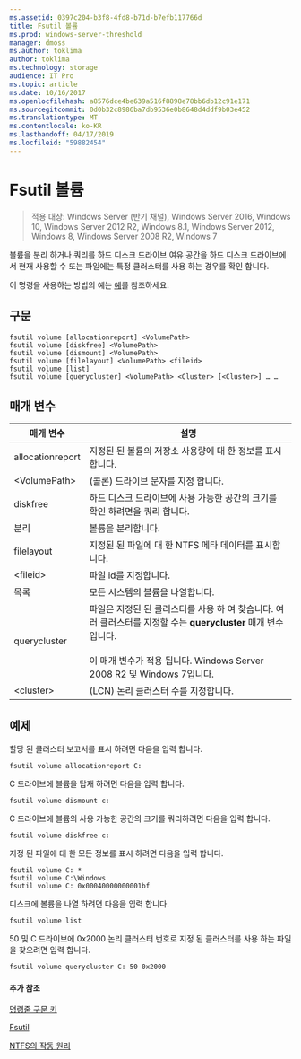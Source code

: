```yaml
---
ms.assetid: 0397c204-b3f8-4fd8-b71d-b7efb117766d
title: Fsutil 볼륨
ms.prod: windows-server-threshold
manager: dmoss
ms.author: toklima
author: toklima
ms.technology: storage
audience: IT Pro
ms.topic: article
ms.date: 10/16/2017
ms.openlocfilehash: a8576dce4be639a516f8898e78bb6db12c91e171
ms.sourcegitcommit: 0d0b32c8986ba7db9536e0b8648d4ddf9b03e452
ms.translationtype: MT
ms.contentlocale: ko-KR
ms.lasthandoff: 04/17/2019
ms.locfileid: "59882454"
---
```

# <a name="fsutil-volume"></a>Fsutil 볼륨
>적용 대상: Windows Server (반기 채널), Windows Server 2016, Windows 10, Windows Server 2012 R2, Windows 8.1, Windows Server 2012, Windows 8, Windows Server 2008 R2, Windows 7

볼륨을 분리 하거나 쿼리를 하드 디스크 드라이브 여유 공간을 하드 디스크 드라이브에서 현재 사용할 수 또는 파일에는 특정 클러스터를 사용 하는 경우를 확인 합니다.

이 명령을 사용하는 방법의 예는 [예](#BKMK_examples)를 참조하세요.

## <a name="syntax"></a>구문

```
fsutil volume [allocationreport] <VolumePath>
fsutil volume [diskfree] <VolumePath>
fsutil volume [dismount] <VolumePath>
fsutil volume [filelayout] <VolumePath> <fileid>
fsutil volume [list]
fsutil volume [querycluster] <VolumePath> <Cluster> [<Cluster>] … …
```

## <a name="parameters"></a>매개 변수

|매개 변수|설명|
|-------------|---------------|
|allocationreport|지정된 된 볼륨의 저장소 사용량에 대 한 정보를 표시 합니다.|
|\<VolumePath>|(콜론) 드라이브 문자를 지정 합니다.|
|diskfree|하드 디스크 드라이브에 사용 가능한 공간의 크기를 확인 하려면을 쿼리 합니다.|
|분리|볼륨을 분리합니다.|
|filelayout|지정된 된 파일에 대 한 NTFS 메타 데이터를 표시합니다.|
|\<fileid>|파일 id를 지정합니다.|
|목록|모든 시스템의 볼륨을 나열합니다.|
|querycluster|파일은 지정된 된 클러스터를 사용 하 여 찾습니다. 여러 클러스터를 지정할 수는 **querycluster** 매개 변수입니다.<br /><br />이 매개 변수가 적용 됩니다.  Windows Server 2008 R2 및 Windows 7입니다.|
|\<cluster>|(LCN) 논리 클러스터 수를 지정합니다.|

## <a name="BKMK_examples"></a>예제
할당 된 클러스터 보고서를 표시 하려면 다음을 입력 합니다.

```
fsutil volume allocationreport C:
```

C 드라이브에 볼륨을 탑재 하려면 다음을 입력 합니다.

```
fsutil volume dismount c:
```

C 드라이브에 볼륨의 사용 가능한 공간의 크기를 쿼리하려면 다음을 입력 합니다.

```
fsutil volume diskfree c:
```

지정 된 파일에 대 한 모든 정보를 표시 하려면 다음을 입력 합니다.

```
fsutil volume C: *
fsutil volume C:\Windows
fsutil volume C: 0x00040000000001bf
```

디스크에 볼륨을 나열 하려면 다음을 입력 합니다.

```
fsutil volume list
```

50 및 C 드라이브에 0x2000 논리 클러스터 번호로 지정 된 클러스터를 사용 하는 파일을 찾으려면 입력 합니다.

```
fsutil volume querycluster C: 50 0x2000
```

#### <a name="additional-references"></a>추가 참조
[명령줄 구문 키](Command-Line-Syntax-Key.md)

[Fsutil](Fsutil.md)

[NTFS의 작동 원리](https://go.microsoft.com/fwlink/?LinkId=183396)


